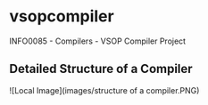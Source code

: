 # vsopcompiler
INFO0085 - Compilers - VSOP Compiler Project

## Detailed Structure of a Compiler

![Local Image](images/structure of a compiler.PNG)